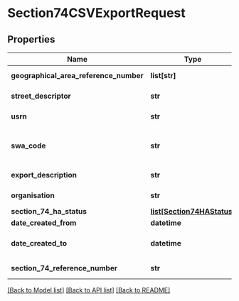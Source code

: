 # Section74CSVExportRequest

## Properties
Name | Type | Description | Notes
------------ | ------------- | ------------- | -------------
**geographical_area_reference_number** | **list[str]** | Array values must be unique | [optional] 
**street_descriptor** | **str** | Max length 100 characters | [optional] 
**usrn** | **str** | Max length 100 characters | [optional] 
**swa_code** | **str** | Must be provided if user is a contractor Up to four digits | [optional] 
**export_description** | **str** | Max length 50 characters | [optional] 
**organisation** | **str** | Max length 100 characters | [optional] 
**section_74_ha_status** | [**list[Section74HAStatus]**](Section74HAStatus.md) |  | [optional] 
**date_created_from** | **datetime** |  | [optional] 
**date_created_to** | **datetime** | Must occur on or after the provided date_created_from | [optional] 
**section_74_reference_number** | **str** | Max length 100 characters | [optional] 

[[Back to Model list]](../README.md#documentation-for-models) [[Back to API list]](../README.md#documentation-for-api-endpoints) [[Back to README]](../README.md)

